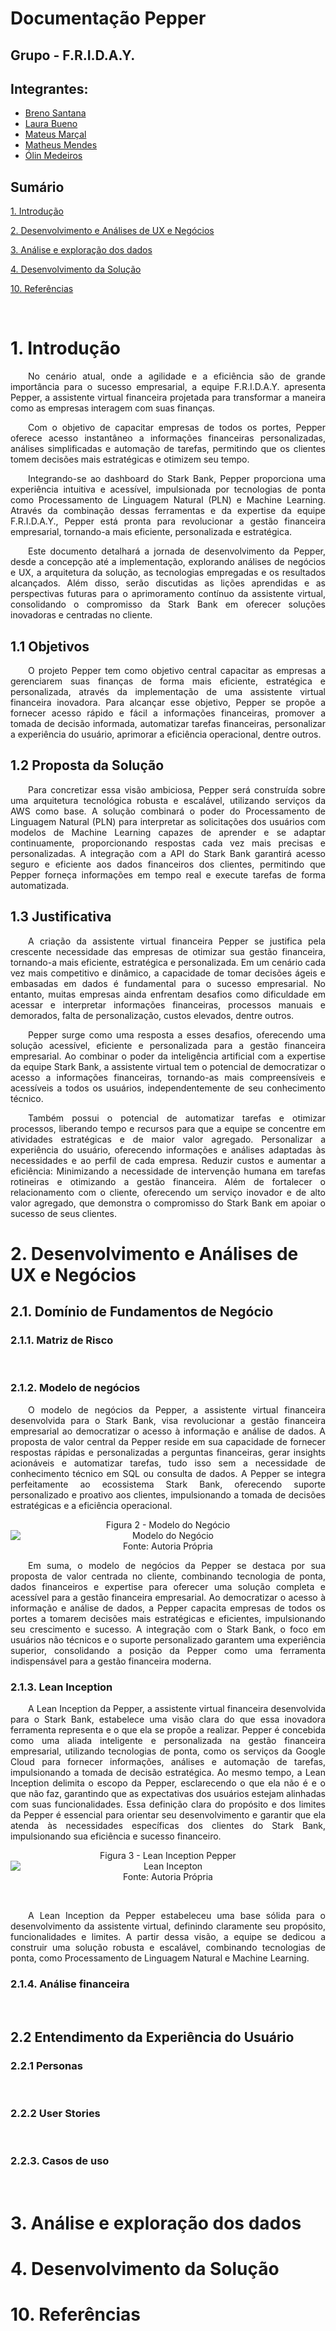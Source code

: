 # Documentação Pepper

## Grupo - F.R.I.D.A.Y.

## Integrantes:
- <a href="https://www.linkedin.com/in/breno-santana-4a1912228/">Breno Santana</a>
- <a href="https://www.linkedin.com/in/laura-p-bueno/">Laura Bueno</a>
- <a href="https://www.linkedin.com/in/mateus-mar%C3%A7al/">Mateus Marçal</a>
- <a href="https://www.linkedin.com/in/matheusmeendes/">Matheus Mendes</a>
- <a href="https://www.linkedin.com/in/olincosta/">Ólin Medeiros</a>

## Sumário

[1. Introdução](#c1)

[2. Desenvolvimento e Análises de UX e Negócios](#c2)

[3. Análise e exploração dos dados](#c3)

[4. Desenvolvimento da Solução](#c4)

[10. Referências](#c10)

</br>

# <a id="c1"></a>1. Introdução
<p align="justify">
&emsp;&emsp;No cenário atual, onde a agilidade e a eficiência são de grande importância para o sucesso empresarial, a equipe F.R.I.D.A.Y. apresenta Pepper, a assistente virtual financeira projetada para transformar a maneira como as empresas interagem com suas finanças.
</p>

<p align="justify">
&emsp;&emsp;Com o objetivo de capacitar empresas de todos os portes, Pepper oferece acesso instantâneo a informações financeiras personalizadas, análises simplificadas e automação de tarefas, permitindo que os clientes tomem decisões mais estratégicas e otimizem seu tempo.
</p>

<p align="justify">
&emsp;&emsp;Integrando-se ao dashboard do Stark Bank, Pepper proporciona uma experiência intuitiva e acessível, impulsionada por tecnologias de ponta como Processamento de Linguagem Natural (PLN) e Machine Learning. Através da combinação dessas ferramentas e da expertise da equipe F.R.I.D.A.Y., Pepper está pronta para revolucionar a gestão financeira empresarial, tornando-a mais eficiente, personalizada e estratégica.
</p>

<p align="justify">
&emsp;&emsp;Este documento detalhará a jornada de desenvolvimento da Pepper, desde a concepção até a implementação, explorando análises de negócios e UX, a arquitetura da solução, as tecnologias empregadas e os resultados alcançados. Além disso, serão discutidas as lições aprendidas e as perspectivas futuras para o aprimoramento contínuo da assistente virtual, consolidando o compromisso da Stark Bank em oferecer soluções inovadoras e centradas no cliente.
</p>

## 1.1 Objetivos
<p align="justify">
&emsp;&emsp;O projeto Pepper tem como objetivo central capacitar as empresas a gerenciarem suas finanças de forma mais eficiente, estratégica e personalizada, através da implementação de uma assistente virtual financeira inovadora. Para alcançar esse objetivo, Pepper se propõe a fornecer acesso rápido e fácil a informações financeiras, promover a tomada de decisão informada, automatizar tarefas financeiras, personalizar a experiência do usuário, aprimorar a eficiência operacional, dentre outros.
</p>

## 1.2 Proposta da Solução
<p align="justify"> 
&emsp;&emsp;Para concretizar essa visão ambiciosa, Pepper será construída sobre uma arquitetura tecnológica robusta e escalável, utilizando serviços da AWS como base. A solução combinará o poder do Processamento de Linguagem Natural (PLN) para interpretar as solicitações dos usuários com modelos de Machine Learning capazes de aprender e se adaptar continuamente, proporcionando respostas cada vez mais precisas e personalizadas. A integração com a API do Stark Bank garantirá acesso seguro e eficiente aos dados financeiros dos clientes, permitindo que Pepper forneça informações em tempo real e execute tarefas de forma automatizada.
</p>

## 1.3 Justificativa
<p align="justify"> 
&emsp;&emsp;A criação da assistente virtual financeira Pepper se justifica pela crescente necessidade das empresas de otimizar sua gestão financeira, tornando-a mais eficiente, estratégica e personalizada. Em um cenário cada vez mais competitivo e dinâmico, a capacidade de tomar decisões ágeis e embasadas em dados é fundamental para o sucesso empresarial. No entanto, muitas empresas ainda enfrentam desafios como dificuldade em acessar e interpretar informações financeiras, processos manuais e demorados, falta de personalização, custos elevados, dentre outros.
</p>

<p align="justify"> 
&emsp;&emsp;Pepper surge como uma resposta a esses desafios, oferecendo uma solução acessível, eficiente e personalizada para a gestão financeira empresarial. Ao combinar o poder da inteligência artificial com a expertise da equipe Stark Bank, a assistente virtual tem o potencial de democratizar o acesso a informações financeiras, tornando-as mais compreensíveis e acessíveis a todos os usuários, independentemente de seu conhecimento técnico.
</p>

<p align="justify"> 
&emsp;&emsp;Também possui o potencial de automatizar tarefas e otimizar processos, liberando tempo e recursos para que a equipe se concentre em atividades estratégicas e de maior valor agregado. Personalizar a experiência do usuário, oferecendo informações e análises adaptadas às necessidades e ao perfil de cada empresa. Reduzir custos e aumentar a eficiência: Minimizando a necessidade de intervenção humana em tarefas rotineiras e otimizando a gestão financeira. Além de fortalecer o relacionamento com o cliente, oferecendo um serviço inovador e de alto valor agregado, que demonstra o compromisso do Stark Bank em apoiar o sucesso de seus clientes.
</p>

# <a id="c2"></a>2. Desenvolvimento e Análises de UX e Negócios

## 2.1. Domínio de Fundamentos de Negócio

### 2.1.1. Matriz de Risco
<p align="justify"> 
&emsp;&emsp;
</p>

### 2.1.2. Modelo de negócios
<p align="justify"> 
&emsp;&emsp;O modelo de negócios da Pepper, a assistente virtual financeira desenvolvida para o Stark Bank, visa revolucionar a gestão financeira empresarial ao democratizar o acesso à informação e análise de dados. A proposta de valor central da Pepper reside em sua capacidade de fornecer respostas rápidas e personalizadas a perguntas financeiras, gerar insights acionáveis e automatizar tarefas, tudo isso sem a necessidade de conhecimento técnico em SQL ou consulta de dados. A Pepper se integra perfeitamente ao ecossistema Stark Bank, oferecendo suporte personalizado e proativo aos clientes, impulsionando a tomada de decisões estratégicas e a eficiência operacional.
</p>

<p align="center"> 
   Figura 2 - Modelo do Negócio <br> 
   <img src="../assets/modelo_de_negocios.png" style="display: block; margin: auto;" alt="Modelo do Negócio">
   Fonte: Autoria Própria <br>
</p>

<p align="justify"> 
&emsp;&emsp;Em suma, o modelo de negócios da Pepper se destaca por sua proposta de valor centrada no cliente, combinando tecnologia de ponta, dados financeiros e expertise para oferecer uma solução completa e acessível para a gestão financeira empresarial. Ao democratizar o acesso à informação e análise de dados, a Pepper capacita empresas de todos os portes a tomarem decisões mais estratégicas e eficientes, impulsionando seu crescimento e sucesso. A integração com o Stark Bank, o foco em usuários não técnicos e o suporte personalizado garantem uma experiência superior, consolidando a posição da Pepper como uma ferramenta indispensável para a gestão financeira moderna.
</p>

### 2.1.3. Lean Inception
<p align="justify"> 
&emsp;&emsp;A Lean Inception da Pepper, a assistente virtual financeira desenvolvida para o Stark Bank, estabelece uma visão clara do que essa inovadora ferramenta representa e o que ela se propõe a realizar. Pepper é concebida como uma aliada inteligente e personalizada na gestão financeira empresarial, utilizando tecnologias de ponta, como os serviços da Google Cloud para fornecer informações, análises e automação de tarefas, impulsionando a tomada de decisão estratégica. Ao mesmo tempo, a Lean Inception delimita o escopo da Pepper, esclarecendo o que ela não é e o que não faz, garantindo que as expectativas dos usuários estejam alinhadas com suas funcionalidades. Essa definição clara do propósito e dos limites da Pepper é essencial para orientar seu desenvolvimento e garantir que ela atenda às necessidades específicas dos clientes do Stark Bank, impulsionando sua eficiência e sucesso financeiro.
</p>

<p align="center"> 
   Figura 3 - Lean Inception Pepper <br> 
   <img src="../assets/lean_inception.png" style="display: block; margin: auto;" alt="Lean Incepton">
   Fonte: Autoria Própria <br>
</p>

<br>

<p align="justify"> 
&emsp;&emsp;A Lean Inception da Pepper estabeleceu uma base sólida para o desenvolvimento da assistente virtual, definindo claramente seu propósito, funcionalidades e limites. A partir dessa visão, a equipe se dedicou a construir uma solução robusta e escalável, combinando tecnologias de ponta, como Processamento de Linguagem Natural e Machine Learning.
</p>

### 2.1.4. Análise financeira
<p align="justify"> 
&emsp;&emsp;
</p>

## 2.2 Entendimento da Experiência do Usuário

### 2.2.1 Personas
<p align="justify"> 
&emsp;&emsp;
</p>

### 2.2.2 User Stories
<p align="justify"> 
&emsp;&emsp;
</p>

### 2.2.3. Casos de uso
<p align="justify"> 
&emsp;&emsp;
</p>

# <a id="c3"></a>3. Análise e exploração dos dados 

# <a id="c4"></a>4. Desenvolvimento da Solução 

# <a id="c10"></a>10. Referências